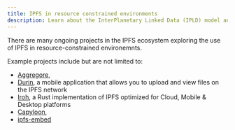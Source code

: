 ```yaml
---
title: IPFS in resource constrained environments
description: Learn about the InterPlanetary Linked Data (IPLD) model and how it forms an important ingredient in IPFS.
---
```


There are many ongoing projects in the IPFS ecosystem exploring the use of IPFS in resource-constrained environemnts.

Example projects include but are not limited to:
<!-- TODO: add one line descriptions for each -->
- [Aggregore](https://agregore.mauve.moe/), 
- [Durin](https://github.com/ipfs-shipyard/Durin), a mobile application that allows you to upload and view files on the IPFS network
- [Iroh](https://iroh.computer/), a Rust implementation of IPFS optimized for Cloud, Mobile & Desktop platforms
- [Capyloon](https://capyloon.org/), 
- [ipfs-embed](https://github.com/ipfs-rust/ipfs-embed)

<!-- TODO
Create sections to

1) Educate about the resources commonly needed by an IPFS node, e.g. access to TCP/UDP connections, no. of peers, being long-running (to continue publishing to the DHT), be publicly reachable

2) Educate about 
(subsections)
the trade-offs, 
how some responsibilities can be delegated,
the landscape of options (delegated routing over HTTP with link to spec), 
delegated representation and providing pinning services, 
verified retrieval with gateways.

3) Next Steps -> link out to relevant tooling, libraries, and projects working on this.

 -->